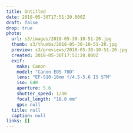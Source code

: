 ```yaml
---
title: Untitled
date: 2018-05-30T17:51:20.000Z
draft: false
drop: true
photo:
  url: s3/images/2018-05-30-10-51-20.jpg
  thumb: s3/thumbs/2018-05-30-10-51-20.jpg
  preview: s3/previews/2018-05-30-10-51-20.jpg
  created: 2018-05-30T17:51:20.000Z
  exif:
    make: Canon
    model: "Canon EOS 70D"
    lens: "EF-S10-18mm f/4.5-5.6 IS STM"
    iso: 640
    aperture: 5.6
    shutter_speed: 1/30
    focal_length: "10.0 mm"
    gps: null
  title: null
  caption: null
links: []
---
```

